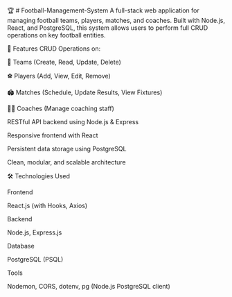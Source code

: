 🏆 # Football-Management-System
A full-stack web application for managing football teams, players, matches, and coaches. Built with Node.js, React, and PostgreSQL, this system allows users to perform full CRUD operations on key football entities.

🚀 Features
CRUD Operations on:

🏁 Teams (Create, Read, Update, Delete)

⚽ Players (Add, View, Edit, Remove)

🏟️ Matches (Schedule, Update Results, View Fixtures)

🧑‍🏫 Coaches (Manage coaching staff)

RESTful API backend using Node.js & Express

Responsive frontend with React

Persistent data storage using PostgreSQL

Clean, modular, and scalable architecture

🛠️ Technologies Used

Frontend

React.js (with Hooks, Axios)

Backend

Node.js, Express.js

Database

PostgreSQL (PSQL)

Tools

Nodemon, CORS, dotenv, pg (Node.js PostgreSQL client)
